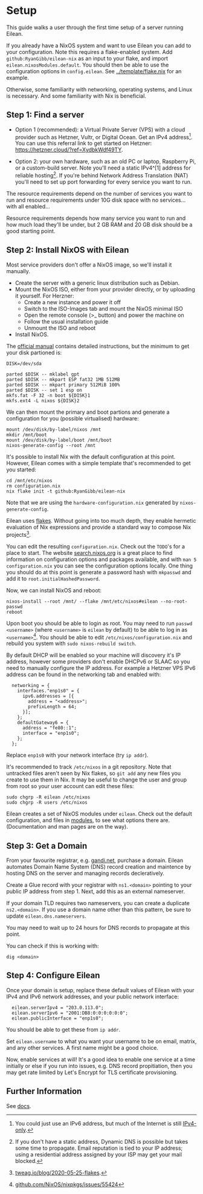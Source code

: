 
# Setup

This guide walks a user through the first time setup of a server running Eilean.

If you already have a NixOS system and want to use Eilean you can add to your configuration.
Note this requires a flake-enabled system.
Add `github:RyanGibb/eilean-nix` as an input to your flake, and import `eilean.nixosModules.default`.
You should then be able to use the configuration options in `config.eilean`.
See [../template/flake.nix](../template/flake.nix) for an example.

Otherwise, some familiarity with networking, operating systems, and Linux is necessary.
And some familiarity with Nix is beneficial.

## Step 1: Find a server

- Option 1 (recommended): a Virtual Private Server (VPS) with a cloud provider such as Hetzner, Vultr, or Digital Ocean. Get an IPv4 address[^1].
You can use this referral link to get started on Hetzner: https://hetzner.cloud/?ref=XydbkWdf49TY.

- Option 2: your own hardware, such as an old PC or laptop, Raspberry Pi, or a custom-build server.
Note you'll need a static IPv4^[1] address for reliable hosting[^2]. If you're behind Network Address Translation (NAT) you'll need to set up port forwarding for every service you want to run.

The resource requirements depend on the number of services you want to run and 
resource requirements
under 10G disk space with no services...
with all enabled...


[^1]: You could just use an IPv6 address, but much of the Internet is still [IPv4-only](https://stats.labs.apnic.net/ipv6).

[^2]: If you don't have a static address, Dynamic DNS is possible but takes some time to propagate. Email reputation is tied to your IP address; using a residential address assigned by your ISP may get your mail blocked.

Resource requirements depends how many service you want to run and how much load they'll be under, but 2 GB RAM and 20 GB disk should be a good starting point.

## Step 2: Install NixOS with Eilean

Most service providers don't offer a NixOS image, so we'll install it manually.

- Create the server with a generic linux distribution such as Debian.
- Mount the NixOS ISO, either from your provider directly, or by uploading it yourself. For Herzner:
    - Create a new instance and power it off
    - Switch to the ISO-Images tab and mount the NixOS minimal ISO
    - Open the remote console (>_ button) and power the machine on
    - Follow the usual installation guide
    - Unmount the ISO and reboot
- Install NixOS.

The [official manual](https://nixos.org/manual/nixos/stable/index.html#sec-installation-manual) contains detailed instructions, but the minimum to get your disk partioned is:
```
DISK=/dev/sda

parted $DISK -- mklabel gpt
parted $DISK -- mkpart ESP fat32 1MB 512MB
parted $DISK -- mkpart primary 512MiB 100%
parted $DISK -- set 1 esp on
mkfs.fat -F 32 -n boot ${DISK}1
mkfs.ext4 -L nixos ${DISK}2
```

We can then mount the primary and boot partions and generate a configuration for you (possible virtualised) hardware:
```
mount /dev/disk/by-label/nixos /mnt
mkdir /mnt/boot
mount /dev/disk/by-label/boot /mnt/boot
nixos-generate-config --root /mnt
```

It's possible to install Nix with the default configuration at this point.
However, Eilean comes with a simple template that's recommended to get you started:
```
cd /mnt/etc/nixos
rm configuration.nix
nix flake init -t github:RyanGibb/eilean-nix
```

Note that we are using the `hardware-configuration.nix` generated by `nixos-generate-config`.

Eilean uses [flakes](https://www.tweag.io/blog/2020-05-25-flakes/).
Without going into too much depth, they enable hermetic evaluation of Nix expressions and provide a standard way to compose Nix projects[^3].

[^3]: [tweag.io/blog/2020-05-25-flakes](https://www.tweag.io/blog/2020-05-25-flakes/).

You can edit the resulting `configuration.nix`.
Check out the `TODO`'s for a place to start.
The website [search.nixos.org](https://search.nixos.org/) is a great place to find information on configuration options and packages available, and with `man 5 configuration.nix` you can see the configuration options locally.
One thing you should do at this point is generate a password hash with `mkpasswd` and add it to `root.initialHashedPassword`.

Now, we can install NixOS and reboot:
```
nixos-install --root /mnt/ --flake /mnt/etc/nixos#eilean --no-root-passwd
reboot
```

Upon boot you should be able to login as root.
You may need to run `passwd <username>` (where `<username>` is `eilean` by default) to be able to log in as `<username>`[^4].
You should be able to edit `/etc/nixos/configuration.nix` and rebuild you system with `sudo nixos-rebuild switch`.

[^4]: [github.com/NixOS/nixpkgs/issues/55424](https://github.com/NixOS/nixpkgs/issues/55424)

By default DHCP will be enabled so your machine will discovery it's IP address, however some providers don't enable DHCPv6 or SLAAC so you need to manually configure the IP address.
For example a Hetzner VPS IPv6 address can be found in the networking tab and enabled with:
```
  networking = {
    interfaces."enp1s0" = {
      ipv6.addresses = [{
        address = "<address>";
        prefixLength = 64;
      }];
    };
    defaultGateway6 = {
      address = "fe80::1";
      interface = "enp1s0";
    };
  };
```

Replace `enp1s0` with your network interface (try `ip addr`).

It's recommended to track `/etc/nixos` in a git repository.
Note that untracked files aren't seen by Nix flakes, so `git add` any new files you create to use them in Nix.
It may be useful to change the user and group from root so your user account can edit these files:
```
sudo chgrp -R eilean /etc/nixos
sudo chgrp -R users /etc/nixos
```

Eilean creates a set of NixOS modules under `eilean`.
Check out the default configuration, and files in [modules](../modules/), to see what options there are.
(Documentation and man pages are on the way).

## Step 3: Get a Domain

From your favourite registrar, e.g. [gandi.net](https://www.gandi.net/), purchase a domain.
Eilean automates Domain Name System (DNS) record creation and maintence by hosting DNS on the server and managing records decleratively.

Create a Glue record with your registrar with `ns1.<domain>` pointing to your public IP address from step 1.
Next, add this as an external nameserver.

If your domain TLD requires two nameservers, you can create a duplicate `ns2.<domain>`.
If you use a domain name other than this pattern, be sure to update `eilean.dns.nameservers`.

You may need to wait up to 24 hours for DNS records to propagate at this point.

You can check if this is working with:
```
dig <domain>
```

## Step 4: Configure Eilean

Once your domain is setup, replace these default values of Eilean with your IPv4 and IPv6 network addresses, and your public network interface:
```
  eilean.serverIpv4 = "203.0.113.0";
  eilean.serverIpv6 = "2001:DB8:0:0:0:0:0:0";
  eilean.publicInterface = "enp1s0";
```

You should be able to get these from `ip addr`.

Set `eilean.username` to what you want your username to be on email, matrix, and any other services.
A first name might be a good choice.

Now, enable services at will!
It's a good idea to enable one service at a time initially or else if you run into issues, e.g. DNS record propitiation, then you may get rate limited by Let's Encrypt for TLS certificate provisioning.

## Further Information 

See [docs](../docs/).
